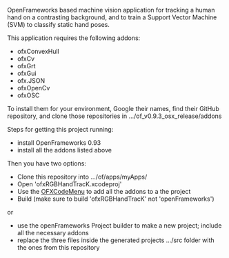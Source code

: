 

OpenFrameworks based machine vision application for tracking a human hand on a contrasting background, and to train a Support Vector Machine (SVM) to classify static hand poses.

This application requires the following addons:

 - ofxConvexHull
 - ofxCv
 - ofxGrt
 - ofxGui
 - ofx.JSON
 - ofxOpenCv
 - ofxOSC
 
To install them for your environment, Google their names, find their GitHub repository, and clone those repositories in .../of_v0.9.3_osx_release/addons

Steps for getting this project running:

 - install OpenFrameworks 0.93
 - install all the addons listed above
 
Then you have two options:
 
 - Clone this repository into .../of/apps/myApps/
 - Open 'ofxRGBHandTracK.xcodeproj'
 - Use the [OFXCodeMenu](https://github.com/openframeworks/OFXcodeMenu) to add all the addons to a the project
 - Build (make sure to build 'ofxRGBHandTracK' not 'openFrameworks')
 
or
 - use the openFrameworks Project builder to make a new project; include all the necessary addons
 - replace the three files inside the generated projects .../src folder with the ones from this repository
 
 
